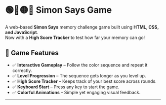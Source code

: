 # 🟢🔴🟡🔵 Simon Says Game

A web-based **Simon Says** memory challenge game built using **HTML, CSS, and JavaScript**.  
Now with a **High Score Tracker** to test how far your memory can go!

## 🧠 Game Features

- ✅ **Interactive Gameplay** – Follow the color sequence and repeat it correctly.
- ✅ **Level Progression** – The sequence gets longer as you level up.
- ✅ **High Score Tracker** – Keeps track of your best score across rounds.
- ✅ **Keyboard Start** – Press any key to start the game.
- ✅ **Colorful Animations** – Simple yet engaging visual feedback.

---
